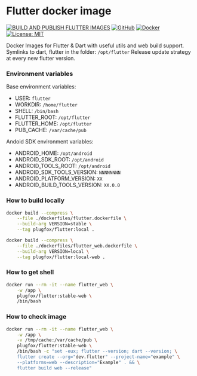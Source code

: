 # Flutter docker image

[![BUILD AND PUBLISH FLUTTER IMAGES](https://github.com/PlugFox/docker_flutter/actions/workflows/build_and_publish_tag.yml/badge.svg)](https://github.com/PlugFox/docker_flutter/actions/workflows/build_and_publish_tag.yml)
[![GitHub](https://img.shields.io/badge/Git-Hub-purple.svg)](https://github.com/PlugFox/docker_flutter/pkgs/container/flutter)
[![Docker](https://img.shields.io/badge/Docker-Hub-2496ed.svg)](https://hub.docker.com/r/plugfox/flutter/tags)
[![License: MIT](https://img.shields.io/badge/License-MIT-brightgreen.svg)](https://github.com/PlugFox/docker_flutter/blob/master/LICENSE)

Docker Images for Flutter & Dart with useful utils and web build support.
Symlinks to dart, flutter in the folder: `/opt/flutter`
Release update strategy at every new flutter version.

### Environment variables

Base environment variables:
- USER: `flutter`
- WORKDIR: `/home/flutter`
- SHELL: `/bin/bash`
- FLUTTER_ROOT: `/opt/flutter`
- FLUTTER_HOME: `/opt/flutter`
- PUB_CACHE: `/var/cache/pub`

Andoid SDK environment variables:
- ANDROID_HOME: `/opt/android`
- ANDROID_SDK_ROOT: `/opt/android`
- ANDROID_TOOLS_ROOT: `/opt/android`
- ANDROID_SDK_TOOLS_VERSION: `NNNNNNNN`
- ANDROID_PLATFORM_VERSION: `XX`
- ANDROID_BUILD_TOOLS_VERSION: `XX.0.0`

### How to build locally

```bash
docker build --compress \
    --file ./dockerfiles/flutter.dockerfile \
    --build-arg VERSION=stable \
    --tag plugfox/flutter:local .

docker build --compress \
    --file ./dockerfiles/flutter_web.dockerfile \
    --build-arg VERSION=local \
    --tag plugfox/flutter:local-web .
```

### How to get shell

```bash
docker run --rm -it --name flutter_web \
    -w /app \
    plugfox/flutter:stable-web \
    /bin/bash
```

### How to check image

```bash
docker run --rm -it --name flutter_web \
    -w /app \
    -v /tmp/cache:/var/cache/pub \
    plugfox/flutter:stable-web \
    /bin/bash -c "set -eux; flutter --version; dart --version; \
    flutter create --org="dev.flutter" --project-name="example" \
    --platforms=web --description="Example" . && \
    flutter build web --release"
```
